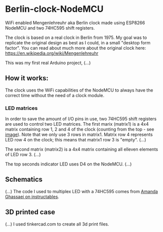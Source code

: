 # Berlin-clock-NodeMCU
WiFi enabled Mengenlehreuhr aka Berlin clock made using ESP8266 NodeMCU and two 74HC595 shift registers.

The clock is based on a real clock in Berlin from 1975. My goal was to replicate the original design as best as I could, in a small "desktop form factor". 
You can read about much more about the original clock here: https://en.wikipedia.org/wiki/Mengenlehreuhr

This was my first real Arduino project, (...)

## How it works:
The clock uses the WiFi capabilities of the NodeMCU to always have the correct time without the need of a clock module. 

### LED matrices
In order to save the amount of I/O pins in use, two 74HC595 shift registers are used to control two LED matrices.
The first marix (matrix1) is a 4x4 matrix containing row 1, 2 and 4 of the clock (counting from the top - see [image](https://commons.wikimedia.org/wiki/File:Berlin-Uhr-1650-1705.gif#/media/File:Berlin-Uhr-1650-1705.gif)). Note that we only use 3 rows in matrix1. Matrix row 4 represents LED row 4 on the clock; this means that matrix1 row 3 is "empty".
(...)

The second matrix (matrix2) is a 4x4 matrix containing all elleven elements of LED row 3. (...)

The top seconds indicator LED uses D4 on the NodeMCU. (...)

## Schematics
(...)
The code I used to multiplex LED with a 74HC595 comes from [Amanda Ghassaei on instructables](https://www.instructables.com/id/Multiplexing-with-Arduino-and-the-74HC595/).

## 3D printed case
(...)
I used tinkercad.com to create all 3d print files.
